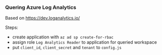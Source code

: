 ### Quering Azure Log Analytics

Based on https://dev.loganalytics.io/ 

Steps:
- create application with `az ad sp create-for-rbac`
- assign role `Log Analytics Reader` to application for queried workspace
- put `client_id`, `client_secret` and `tenant` to `config.js`
